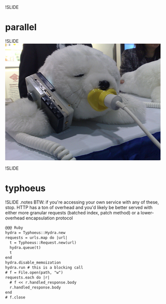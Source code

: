 !SLIDE
# parallel #

!SLIDE
![multitasking](multitasking.jpg)

!SLIDE
# typhoeus #

!SLIDE
.notes BTW: if you're accessing your own service with any of these, stop. HTTP has a ton of overhead and you'd likely be better served with either more granular requests (batched index, patch method) or a lower-overhead encapsulation protocol


    @@@ Ruby
    hydra = Typhoeus::Hydra.new
    requests = urls.map do |url|
      t = Typhoeus::Request.new(url)
      hydra.queue(t)
      t
    end
    hydra.disable_memoization
    hydra.run # this is a blocking call
    # f = File.open(path, "w")
    requests.each do |r|
      # f << r.handled_response.body
      r.handled_response.body
    end
    # f.close
